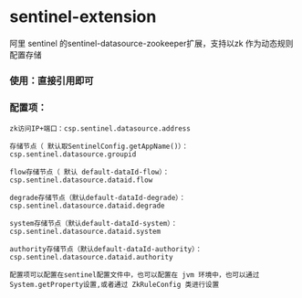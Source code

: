 # sentinel-extension
阿里 sentinel 的sentinel-datasource-zookeeper扩展，支持以zk 作为动态规则配置存储  

### 使用：直接引用即可  

### 配置项：
    zk访问IP+端口：csp.sentinel.datasource.address 
        
    存储节点（ 默认取SentinelConfig.getAppName()）：csp.sentinel.datasource.groupid
        
    flow存储节点（ 默认 default-dataId-flow）：csp.sentinel.datasource.dataid.flow
        
    degrade存储节点（默认default-dataId-degrade）：csp.sentinel.datasource.dataid.degrade
        
    system存储节点（默认default-dataId-system）：csp.sentinel.datasource.dataid.system
        
    authority存储节点（默认default-dataId-authority）：csp.sentinel.datasource.dataid.authority

    配置项可以配置在sentinel配置文件中，也可以配置在 jvm 环境中，也可以通过System.getProperty设置,或者通过 ZkRuleConfig 类进行设置
